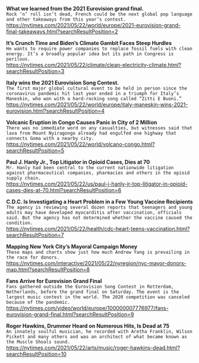 **What we learned from the 2021 Eurovision grand final.**\
`Rock ‘n’ roll isn’t dead, French could be the next global pop language and other takeaways from this year’s contest.`\
https://nytimes.com/2021/05/22/world/europe/2021-eurovision-grand-final-takeaways.html?searchResultPosition=2

**It’s Crunch Time and Biden’s Climate Gambit Faces Steep Hurdles**\
`He wants to require power companies to replace fossil fuels with clean energy. It’s a broadly popular idea but its path in Congress is perilous.`\
https://nytimes.com/2021/05/22/climate/clean-electricity-climate.html?searchResultPosition=3

**Italy wins the 2021 Eurovision Song Contest.**\
`The first major global cultural event to be held in person since the coronavirus pandemic hit last year ended in a triumph for Italy’s Maneskin, who won with a hard-rocking song called “Zitti E Buoni.”`\
https://nytimes.com/2021/05/22/world/europe/italy-maneskin-wins-2021-eurovision.html?searchResultPosition=4

**Volcanic Eruption in Congo Causes Panic in City of 2 Million**\
`There was no immediate word on any casualties, but witnesses said that lava from Mount Nyiragongo already had engulfed one highway that connects Goma with a nearby city.`\
https://nytimes.com/2021/05/22/world/volcano-congo.html?searchResultPosition=5

**Paul J. Hanly Jr., Top Litigator in Opioid Cases, Dies at 70**\
`Mr. Hanly had been central to the current nationwide litigation against pharmaceutical companies, pharmacies and others in the opioid supply chain.`\
https://nytimes.com/2021/05/22/us/paul-j-hanly-jr-top-litigator-in-opioid-cases-dies-at-70.html?searchResultPosition=6

**C.D.C. Is Investigating a Heart Problem in a Few Young Vaccine Recipients**\
`The agency is reviewing several dozen reports that teenagers and young adults may have developed myocarditis after vaccination, officials said. But the agency has not determined whether the vaccine caused the condition.`\
https://nytimes.com/2021/05/22/health/cdc-heart-teens-vaccination.html?searchResultPosition=7

**Mapping New York City’s Mayoral Campaign Money**\
`These maps and charts show just how much Andrew Yang is prevailing in the race for donors.`\
https://nytimes.com/interactive/2021/05/22/nyregion/nyc-mayor-donors-map.html?searchResultPosition=8

**Fans Arrive for Eurovision Grand Final**\
`Fans gathered outside the Eurovision Song Contest in Rotterdam, Netherlands, before the grand final on Saturday. The event is the largest music contest in the world. The 2020 competition was canceled because of the pandemic.`\
https://nytimes.com/video/world/europe/100000007776977/fans-eurovision-grand-final.html?searchResultPosition=9

**Roger Hawkins, Drummer Heard on Numerous Hits, Is Dead at 75**\
`An innately soulful musician, he recorded with Aretha Franklin, Wilson Pickett and many others and was an architect of what became known as the Muscle Shoals sound.`\
https://nytimes.com/2021/05/22/arts/music/roger-hawkins-dead.html?searchResultPosition=10


